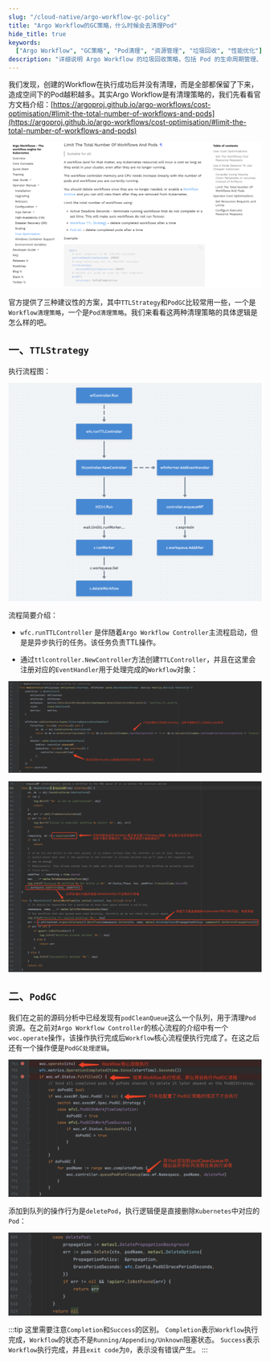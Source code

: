 ```yaml
---
slug: "/cloud-native/argo-workflow-gc-policy"
title: "Argo Workflow的GC策略，什么时候会去清理Pod"
hide_title: true
keywords:
  ["Argo Workflow", "GC策略", "Pod清理", "资源管理", "垃圾回收", "性能优化"]
description: "详细说明 Argo Workflow 的垃圾回收策略，包括 Pod 的生命周期管理、清理时机和相关配置参数的解析"
---
```


我们发现，创建的Workflow在执行成功后并没有清理，而是全部都保留了下来，造成空间下的Pod越积越多。其实Argo Workflow是有清理策略的，我们先看看官方文档介绍：[https://argoproj.github.io/argo-workflows/cost-optimisation/#limit-the-total-number-of-workflows-and-pods](https://argoproj.github.io/argo-workflows/cost-optimisation/#limit-the-total-number-of-workflows-and-pods)

![](/attachments/image2021-7-6_16-15-19.png)

官方提供了三种建议性的方案，其中`TTLStrategy`和`PodGC`比较常用一些，一个是`Workflow清理策略`，一个是`Pod清理策略`。我们来看看这两种清理策略的具体逻辑是怎么样的吧。

## 一、`TTLStrategy`

执行流程图：

![](/attachments/image2021-7-6_16-42-1.png)

流程简要介绍：

*   `wfc.runTTLController` 是伴随着`Argo Workflow Controller`主流程启动，但是是异步执行的任务。该任务负责TTL操作。
    
*   通过`ttlcontroller.NewController`方法创建`TTLController`，并且在这里会注册对应的`EventHandler`用于处理完成的`Workflow`对象：

![](/attachments/image2021-7-6_16-47-1.png)

![](/attachments/image2021-7-6_16-50-23.png)

## 二、`PodGC`

我们在之前的源码分析中已经发现有`podCleanQueue`这么一个队列，用于清理`Pod`资源。在之前对`Argo Workflow Controller`的核心流程的介绍中有一个`woc.operate`操作，该操作执行完成后`Workflow`核心流程便执行完成了。在这之后还有一个操作便是`PodGC处理逻辑`。

![](/attachments/image2021-7-6_17-12-0.png)

添加到队列的操作行为是`deletePod`，执行逻辑便是直接删除`Kubernetes`中对应的`Pod`：

![](/attachments/image2021-7-6_17-14-46.png)

:::tip
这里需要注意`Completion`和`Success`的区别。
`Completion`表示`Workflow`执行完成，`Workflow`的状态不是`Running/Appending/Unknown`阻塞状态。
`Success`表示`Workflow`执行完成，并且`exit code`为`0`，表示没有错误产生。
:::
  

  

